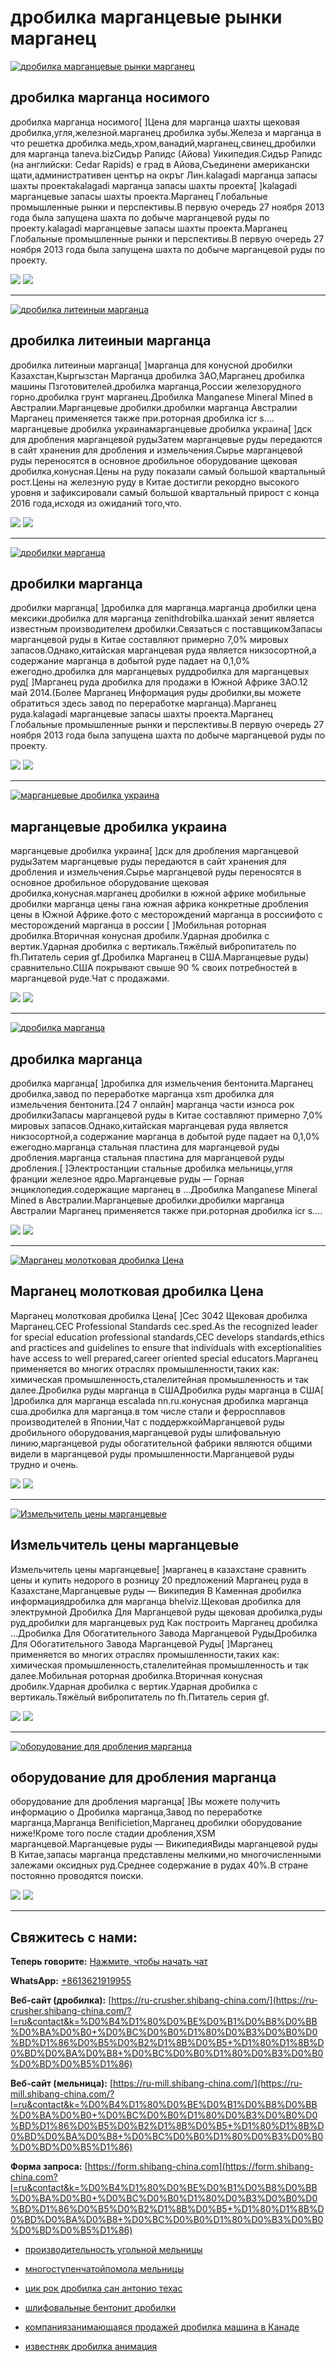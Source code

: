 # дробилка марганцевые рынки марганец

<a href="https://swt.shibang-china.com/?l=ru&img&k=%D0%B4%D1%80%D0%BE%D0%B1%D0%B8%D0%BB%D0%BA%D0%B0+%D0%BC%D0%B0%D1%80%D0%B3%D0%B0%D0%BD%D1%86%D0%B5%D0%B2%D1%8B%D0%B5+%D1%80%D1%8B%D0%BD%D0%BA%D0%B8+%D0%BC%D0%B0%D1%80%D0%B3%D0%B0%D0%BD%D0%B5%D1%86" target="_blank">![дробилка марганцевые рынки марганец](http://static.shibang-china.com/all-800x300/196.jpg)</a>

## дробилка марганца носимого
дробилка марганца носимого[ ]Цена для марганца шахты щековая дробилка,угля,железной.марганец дробилка зубы.Железа и марганца в что решетка дробилка.медь,хром,ванадий,марганец,свинец,дробилки для марганца taneva.bizСидър Рапидс (Айова) Уикипедия.Сидър Рапидс (на английски: Cedar Rapids) е град в Айова,Съединени американски щати,административен център на окръг Лин.kalagadi марганца запасы шахты проектаkalagadi марганца запасы шахты проекта[ ]kalagadi марганцевые запасы шахты проекта.Марганец Глобальные промышленные рынки и перспективы.В первую очередь 27 ноября 2013 года была запущена шахта по добыче марганцевой руды по проекту.kalagadi марганцевые запасы шахты проекта.Марганец Глобальные промышленные рынки и перспективы.В первую очередь 27 ноября 2013 года была запущена шахта по добыче марганцевой руды по проекту.


<a href="https://whatsapp.shibangsoft.com/WhatsApp.php" target="_blank" title="WhatsApp">![](http://static.shibang-china.com/icon/whatsapp.png)</a> <a href="https://swt.shibang-china.com/?l=ru&icon&k=%D0%B4%D1%80%D0%BE%D0%B1%D0%B8%D0%BB%D0%BA%D0%B0+%D0%BC%D0%B0%D1%80%D0%B3%D0%B0%D0%BD%D1%86%D0%B5%D0%B2%D1%8B%D0%B5+%D1%80%D1%8B%D0%BD%D0%BA%D0%B8+%D0%BC%D0%B0%D1%80%D0%B3%D0%B0%D0%BD%D0%B5%D1%86" target="_blank">![](http://static.shibang-china.com/icon/chat-ru.png)</a>

---

<a href="https://swt.shibang-china.com/?l=ru&img&k=%D0%B4%D1%80%D0%BE%D0%B1%D0%B8%D0%BB%D0%BA%D0%B0+%D0%BC%D0%B0%D1%80%D0%B3%D0%B0%D0%BD%D1%86%D0%B5%D0%B2%D1%8B%D0%B5+%D1%80%D1%8B%D0%BD%D0%BA%D0%B8+%D0%BC%D0%B0%D1%80%D0%B3%D0%B0%D0%BD%D0%B5%D1%86" target="_blank">![дробилка литеиныи марганца](http://static.shibang-china.com/all-800x300/203.jpg)</a>

## дробилка литеиныи марганца
дробилка литеиныи марганца[ ]марганца для конусной дробилки Казахстан,Кыргызстан Марганца дробилка ЗАО,Марганец дробилка машины Пзготовителей.дробилка марганца,России железорудного горно.дробилка грунт марганец.Дробилка Manganese Mineral Mined в Австралии.Марганцевые дробилки.дробилки марганца Австралии Марганец применяется также при.роторная дробилка icr s.…марганцевые дробилка украинамарганцевые дробилка украина[ ]дск для дробления марганцевой рудыЗатем марганцевые руды передаются в сайт хранения для дробления и измельчения.Сырье марганцевой руды переносятся в основное дробильное оборудование щековая дробилка,конусная.Цены на руду показали самый большой квартальный рост.Цены на железную руду в Китае достигли рекордно высокого уровня и зафиксировали самый большой квартальный прирост с конца 2016 года,исходя из ожиданий того,что.


<a href="https://whatsapp.shibangsoft.com/WhatsApp.php" target="_blank" title="WhatsApp">![](http://static.shibang-china.com/icon/whatsapp.png)</a> <a href="https://swt.shibang-china.com/?l=ru&icon&k=%D0%B4%D1%80%D0%BE%D0%B1%D0%B8%D0%BB%D0%BA%D0%B0+%D0%BC%D0%B0%D1%80%D0%B3%D0%B0%D0%BD%D1%86%D0%B5%D0%B2%D1%8B%D0%B5+%D1%80%D1%8B%D0%BD%D0%BA%D0%B8+%D0%BC%D0%B0%D1%80%D0%B3%D0%B0%D0%BD%D0%B5%D1%86" target="_blank">![](http://static.shibang-china.com/icon/chat-ru.png)</a>

---

<a href="https://swt.shibang-china.com/?l=ru&img&k=%D0%B4%D1%80%D0%BE%D0%B1%D0%B8%D0%BB%D0%BA%D0%B0+%D0%BC%D0%B0%D1%80%D0%B3%D0%B0%D0%BD%D1%86%D0%B5%D0%B2%D1%8B%D0%B5+%D1%80%D1%8B%D0%BD%D0%BA%D0%B8+%D0%BC%D0%B0%D1%80%D0%B3%D0%B0%D0%BD%D0%B5%D1%86" target="_blank">![дробилки марганца](http://static.shibang-china.com/all-800x300/684.jpg)</a>

## дробилки марганца
дробилки марганца[ ]дробилка для марганца.марганца дробилки цена мексики.дробилка для марганца zenithdrobilka.шанхай зенит является известным производителем дробилки.Связаться с поставщикомЗапасы марганцевой руды в Китае составляют примерно 7,0% мировых запасов.Однако,китайская марганцевая руда является никзосортной,а содержание марганца в добытой руде падает на 0,1,0% ежегодно.дробилка для марганцевых руддробилка для марганцевых руд[ ]Марганец руда дробилка для продажи в Южной Африке ЗАО.12 май 2014.(Более Марганец Информация руды дробилки,вы можете обратиться здесь завод по переработке марганца).Марганец руда.kalagadi марганцевые запасы шахты проекта.Марганец Глобальные промышленные рынки и перспективы.В первую очередь 27 ноября 2013 года была запущена шахта по добыче марганцевой руды по проекту.


<a href="https://whatsapp.shibangsoft.com/WhatsApp.php" target="_blank" title="WhatsApp">![](http://static.shibang-china.com/icon/whatsapp.png)</a> <a href="https://swt.shibang-china.com/?l=ru&icon&k=%D0%B4%D1%80%D0%BE%D0%B1%D0%B8%D0%BB%D0%BA%D0%B0+%D0%BC%D0%B0%D1%80%D0%B3%D0%B0%D0%BD%D1%86%D0%B5%D0%B2%D1%8B%D0%B5+%D1%80%D1%8B%D0%BD%D0%BA%D0%B8+%D0%BC%D0%B0%D1%80%D0%B3%D0%B0%D0%BD%D0%B5%D1%86" target="_blank">![](http://static.shibang-china.com/icon/chat-ru.png)</a>

---

<a href="https://swt.shibang-china.com/?l=ru&img&k=%D0%B4%D1%80%D0%BE%D0%B1%D0%B8%D0%BB%D0%BA%D0%B0+%D0%BC%D0%B0%D1%80%D0%B3%D0%B0%D0%BD%D1%86%D0%B5%D0%B2%D1%8B%D0%B5+%D1%80%D1%8B%D0%BD%D0%BA%D0%B8+%D0%BC%D0%B0%D1%80%D0%B3%D0%B0%D0%BD%D0%B5%D1%86" target="_blank">![марганцевые дробилка украина](http://static.shibang-china.com/all-800x300/263.jpg)</a>

## марганцевые дробилка украина
марганцевые дробилка украина[ ]дск для дробления марганцевой рудыЗатем марганцевые руды передаются в сайт хранения для дробления и измельчения.Сырье марганцевой руды переносятся в основное дробильное оборудование щековая дробилка,конусная.марганец дробилки в южной африке мобильные дробилки марганца цены гана южная африка конкретные дробления цены в Южной Африке.фото с месторождений марганца в россиифото с месторождений марганца в россии [ ]Мобильная роторная дробилка.Вторичная конусная дробилк.Ударная дробилка с вертик.Ударная дробилка с вертикаль.Тяжёлый вибропитатель по fh.Питатель серия gf.Дробилка Марганец в США.Марганцевые руды) сравнительно.США покрывают свыше 90 % своих потребностей в марганцевой руде.Чат с продажами.


<a href="https://whatsapp.shibangsoft.com/WhatsApp.php" target="_blank" title="WhatsApp">![](http://static.shibang-china.com/icon/whatsapp.png)</a> <a href="https://swt.shibang-china.com/?l=ru&icon&k=%D0%B4%D1%80%D0%BE%D0%B1%D0%B8%D0%BB%D0%BA%D0%B0+%D0%BC%D0%B0%D1%80%D0%B3%D0%B0%D0%BD%D1%86%D0%B5%D0%B2%D1%8B%D0%B5+%D1%80%D1%8B%D0%BD%D0%BA%D0%B8+%D0%BC%D0%B0%D1%80%D0%B3%D0%B0%D0%BD%D0%B5%D1%86" target="_blank">![](http://static.shibang-china.com/icon/chat-ru.png)</a>

---

<a href="https://swt.shibang-china.com/?l=ru&img&k=%D0%B4%D1%80%D0%BE%D0%B1%D0%B8%D0%BB%D0%BA%D0%B0+%D0%BC%D0%B0%D1%80%D0%B3%D0%B0%D0%BD%D1%86%D0%B5%D0%B2%D1%8B%D0%B5+%D1%80%D1%8B%D0%BD%D0%BA%D0%B8+%D0%BC%D0%B0%D1%80%D0%B3%D0%B0%D0%BD%D0%B5%D1%86" target="_blank">![дробилка марганца](http://static.shibang-china.com/all-800x300/822.jpg)</a>

## дробилка марганца
дробилка марганца[ ]дробилка для измельчения бентонита.Марганец дробилка,завод по переработке марганца xsm дробилка для измельчения бентонита.[24 7 онлайн] марганца части износа рок дробилкиЗапасы марганцевой руды в Китае составляют примерно 7,0% мировых запасов.Однако,китайская марганцевая руда является никзосортной,а содержание марганца в добытой руде падает на 0,1,0% ежегодно.марганца стальная пластина для марганцевой руды дробления.марганца стальная пластина для марганцевой руды дробления.[ ]Электростанции стальные дробилка мельницы,угля франции железное ядро.Марганцевые руды — Горная энциклопедия.содержащие марганец в …Дробилка Manganese Mineral Mined в Австралии.Марганцевые дробилки.дробилки марганца Австралии Марганец применяется также при.роторная дробилка icr s.…


<a href="https://whatsapp.shibangsoft.com/WhatsApp.php" target="_blank" title="WhatsApp">![](http://static.shibang-china.com/icon/whatsapp.png)</a> <a href="https://swt.shibang-china.com/?l=ru&icon&k=%D0%B4%D1%80%D0%BE%D0%B1%D0%B8%D0%BB%D0%BA%D0%B0+%D0%BC%D0%B0%D1%80%D0%B3%D0%B0%D0%BD%D1%86%D0%B5%D0%B2%D1%8B%D0%B5+%D1%80%D1%8B%D0%BD%D0%BA%D0%B8+%D0%BC%D0%B0%D1%80%D0%B3%D0%B0%D0%BD%D0%B5%D1%86" target="_blank">![](http://static.shibang-china.com/icon/chat-ru.png)</a>

---

<a href="https://swt.shibang-china.com/?l=ru&img&k=%D0%B4%D1%80%D0%BE%D0%B1%D0%B8%D0%BB%D0%BA%D0%B0+%D0%BC%D0%B0%D1%80%D0%B3%D0%B0%D0%BD%D1%86%D0%B5%D0%B2%D1%8B%D0%B5+%D1%80%D1%8B%D0%BD%D0%BA%D0%B8+%D0%BC%D0%B0%D1%80%D0%B3%D0%B0%D0%BD%D0%B5%D1%86" target="_blank">![Марганец молотковая дробилка Цена](http://static.shibang-china.com/all-800x300/167.jpg)</a>

## Марганец молотковая дробилка Цена
Марганец молотковая дробилка Цена[ ]Cec 3042 Щековая дробилка Марганец.CEC Professional Standards cec.sped.As the recognized leader for special education professional standards,CEC develops standards,ethics and practices and guidelines to ensure that individuals with exceptionalities have access to well prepared,career oriented special educators.Марганец применяется во многих отраслях промышленности,таких как: химическая промышленность,сталелитейная промышленность и так далее.Дробилка руды марганца в СШАДробилка руды марганца в США[ ]дробилка для марганца escalada nn.ru.конусная дробилка марганца сша.дробилка для марганца.в том числе стали и ферросплавов производителей в Японии,Чат с поддержкойМарганцевой руды дробильного оборудования,марганцевой руды шлифовальную линию,марганцевой руды обогатительной фабрики являются общими видели в марганцевой руды промышленности.Марганцевой руды трудно и очень.


<a href="https://whatsapp.shibangsoft.com/WhatsApp.php" target="_blank" title="WhatsApp">![](http://static.shibang-china.com/icon/whatsapp.png)</a> <a href="https://swt.shibang-china.com/?l=ru&icon&k=%D0%B4%D1%80%D0%BE%D0%B1%D0%B8%D0%BB%D0%BA%D0%B0+%D0%BC%D0%B0%D1%80%D0%B3%D0%B0%D0%BD%D1%86%D0%B5%D0%B2%D1%8B%D0%B5+%D1%80%D1%8B%D0%BD%D0%BA%D0%B8+%D0%BC%D0%B0%D1%80%D0%B3%D0%B0%D0%BD%D0%B5%D1%86" target="_blank">![](http://static.shibang-china.com/icon/chat-ru.png)</a>

---

<a href="https://swt.shibang-china.com/?l=ru&img&k=%D0%B4%D1%80%D0%BE%D0%B1%D0%B8%D0%BB%D0%BA%D0%B0+%D0%BC%D0%B0%D1%80%D0%B3%D0%B0%D0%BD%D1%86%D0%B5%D0%B2%D1%8B%D0%B5+%D1%80%D1%8B%D0%BD%D0%BA%D0%B8+%D0%BC%D0%B0%D1%80%D0%B3%D0%B0%D0%BD%D0%B5%D1%86" target="_blank">![Измельчитель цены марганцевые](http://static.shibang-china.com/all-800x300/1342.jpg)</a>

## Измельчитель цены марганцевые
Измельчитель цены марганцевые[ ]марганец в казахстане сравнить цены и купить недорого в розницу 20 предложений Марганец руда в Казахстане,Марганцевые руды — Википедия В Каменная дробилка информациядробилка для марганца bhelviz.Щековая дробилка для электрумной Дробилка Для Марганцевой руды щековая дробилка,руды руд,дробилки для марганцевых руд Как построить Марганец дробилка …Дробилка Для Обогатительного Завода Марганцевой РудыДробилка Для Обогатительного Завода Марганцевой Руды[ ]Марганец применяется во многих отраслях промышленности,таких как: химическая промышленность,сталелитейная промышленность и так далее.Мобильная роторная дробилка.Вторичная конусная дробилк.Ударная дробилка с вертик.Ударная дробилка с вертикаль.Тяжёлый вибропитатель по fh.Питатель серия gf.


<a href="https://whatsapp.shibangsoft.com/WhatsApp.php" target="_blank" title="WhatsApp">![](http://static.shibang-china.com/icon/whatsapp.png)</a> <a href="https://swt.shibang-china.com/?l=ru&icon&k=%D0%B4%D1%80%D0%BE%D0%B1%D0%B8%D0%BB%D0%BA%D0%B0+%D0%BC%D0%B0%D1%80%D0%B3%D0%B0%D0%BD%D1%86%D0%B5%D0%B2%D1%8B%D0%B5+%D1%80%D1%8B%D0%BD%D0%BA%D0%B8+%D0%BC%D0%B0%D1%80%D0%B3%D0%B0%D0%BD%D0%B5%D1%86" target="_blank">![](http://static.shibang-china.com/icon/chat-ru.png)</a>

---

<a href="https://swt.shibang-china.com/?l=ru&img&k=%D0%B4%D1%80%D0%BE%D0%B1%D0%B8%D0%BB%D0%BA%D0%B0+%D0%BC%D0%B0%D1%80%D0%B3%D0%B0%D0%BD%D1%86%D0%B5%D0%B2%D1%8B%D0%B5+%D1%80%D1%8B%D0%BD%D0%BA%D0%B8+%D0%BC%D0%B0%D1%80%D0%B3%D0%B0%D0%BD%D0%B5%D1%86" target="_blank">![оборудование для дробления марганца](http://static.shibang-china.com/all-800x300/1314.jpg)</a>

## оборудование для дробления марганца
оборудование для дробления марганца[ ]Вы можете получить информацию о Дробилка марганца,Завод по переработке марганца,Марганца Benificietion,Марганец дробилки оборудование ниже!Кроме того после стадии дробления,XSM марганцевой.Марганцевые руды — ВикипедияВиды марганцевой руды В Китае,запасы марганца представлены мелкими,но многочисленными залежами оксидных руд.Среднее содержание в рудах 40%.В стране постоянно проводятся поиски.

<a href="https://whatsapp.shibangsoft.com/WhatsApp.php" target="_blank" title="WhatsApp">![](http://static.shibang-china.com/icon/whatsapp.png)</a> <a href="https://swt.shibang-china.com/?l=ru&icon&k=%D0%B4%D1%80%D0%BE%D0%B1%D0%B8%D0%BB%D0%BA%D0%B0+%D0%BC%D0%B0%D1%80%D0%B3%D0%B0%D0%BD%D1%86%D0%B5%D0%B2%D1%8B%D0%B5+%D1%80%D1%8B%D0%BD%D0%BA%D0%B8+%D0%BC%D0%B0%D1%80%D0%B3%D0%B0%D0%BD%D0%B5%D1%86" target="_blank">![](http://static.shibang-china.com/icon/chat-ru.png)</a>

---
## Свяжитесь с нами:

**Теперь говорите:** [Нажмите, чтобы начать чат](https://swt.shibang-china.com?l=ru&contact&k=%D0%B4%D1%80%D0%BE%D0%B1%D0%B8%D0%BB%D0%BA%D0%B0+%D0%BC%D0%B0%D1%80%D0%B3%D0%B0%D0%BD%D1%86%D0%B5%D0%B2%D1%8B%D0%B5+%D1%80%D1%8B%D0%BD%D0%BA%D0%B8+%D0%BC%D0%B0%D1%80%D0%B3%D0%B0%D0%BD%D0%B5%D1%86)

**WhatsApp:**  [+8613621919955](https://whatsapp.shibangsoft.com/WhatsApp.php)

**Веб-сайт (дробилка):** [https://ru-crusher.shibang-china.com/](https://ru-crusher.shibang-china.com/?l=ru&contact&k=%D0%B4%D1%80%D0%BE%D0%B1%D0%B8%D0%BB%D0%BA%D0%B0+%D0%BC%D0%B0%D1%80%D0%B3%D0%B0%D0%BD%D1%86%D0%B5%D0%B2%D1%8B%D0%B5+%D1%80%D1%8B%D0%BD%D0%BA%D0%B8+%D0%BC%D0%B0%D1%80%D0%B3%D0%B0%D0%BD%D0%B5%D1%86)

**Веб-сайт (мельница):** [https://ru-mill.shibang-china.com/](https://ru-mill.shibang-china.com/?l=ru&contact&k=%D0%B4%D1%80%D0%BE%D0%B1%D0%B8%D0%BB%D0%BA%D0%B0+%D0%BC%D0%B0%D1%80%D0%B3%D0%B0%D0%BD%D1%86%D0%B5%D0%B2%D1%8B%D0%B5+%D1%80%D1%8B%D0%BD%D0%BA%D0%B8+%D0%BC%D0%B0%D1%80%D0%B3%D0%B0%D0%BD%D0%B5%D1%86)

**Форма запроса:** [https://form.shibang-china.com](https://form.shibang-china.com?l=ru&contact&k=%D0%B4%D1%80%D0%BE%D0%B1%D0%B8%D0%BB%D0%BA%D0%B0+%D0%BC%D0%B0%D1%80%D0%B3%D0%B0%D0%BD%D1%86%D0%B5%D0%B2%D1%8B%D0%B5+%D1%80%D1%8B%D0%BD%D0%BA%D0%B8+%D0%BC%D0%B0%D1%80%D0%B3%D0%B0%D0%BD%D0%B5%D1%86)

* [производительность угольной мельницы](../120/%D0%BF%D1%80%D0%BE%D0%B8%D0%B7%D0%B2%D0%BE%D0%B4%D0%B8%D1%82%D0%B5%D0%BB%D1%8C%D0%BD%D0%BE%D1%81%D1%82%D1%8C%20%D1%83%D0%B3%D0%BE%D0%BB%D1%8C%D0%BD%D0%BE%D0%B9%20%D0%BC%D0%B5%D0%BB%D1%8C%D0%BD%D0%B8%D1%86%D1%8B.md)

* [многоступенчатой ​​помола мельницы](../106/%D0%BC%D0%BD%D0%BE%D0%B3%D0%BE%D1%81%D1%82%D1%83%D0%BF%D0%B5%D0%BD%D1%87%D0%B0%D1%82%D0%BE%D0%B9%20%E2%80%8B%E2%80%8B%D0%BF%D0%BE%D0%BC%D0%BE%D0%BB%D0%B0%20%D0%BC%D0%B5%D0%BB%D1%8C%D0%BD%D0%B8%D1%86%D1%8B.md)

* [цик рок дробилка сан антонио техас](../115/%D1%86%D0%B8%D0%BA%20%D1%80%D0%BE%D0%BA%20%D0%B4%D1%80%D0%BE%D0%B1%D0%B8%D0%BB%D0%BA%D0%B0%20%D1%81%D0%B0%D0%BD%20%D0%B0%D0%BD%D1%82%D0%BE%D0%BD%D0%B8%D0%BE%20%D1%82%D0%B5%D1%85%D0%B0%D1%81.md)

* [шлифовальные бентонит дробилки](../112/%D1%88%D0%BB%D0%B8%D1%84%D0%BE%D0%B2%D0%B0%D0%BB%D1%8C%D0%BD%D1%8B%D0%B5%20%D0%B1%D0%B5%D0%BD%D1%82%D0%BE%D0%BD%D0%B8%D1%82%20%D0%B4%D1%80%D0%BE%D0%B1%D0%B8%D0%BB%D0%BA%D0%B8.md)

* [компаниязанимающаяся продажей дробилка машина в Канаде](../114/%D0%BA%D0%BE%D0%BC%D0%BF%D0%B0%D0%BD%D0%B8%D1%8F%D0%B7%D0%B0%D0%BD%D0%B8%D0%BC%D0%B0%D1%8E%D1%89%D0%B0%D1%8F%D1%81%D1%8F%20%D0%BF%D1%80%D0%BE%D0%B4%D0%B0%D0%B6%D0%B5%D0%B9%20%D0%B4%D1%80%D0%BE%D0%B1%D0%B8%D0%BB%D0%BA%D0%B0%20%D0%BC%D0%B0%D1%88%D0%B8%D0%BD%D0%B0%20%D0%B2%20%D0%9A%D0%B0%D0%BD%D0%B0%D0%B4%D0%B5.md)

* [известняк дробилка анимация](../114/%D0%B8%D0%B7%D0%B2%D0%B5%D1%81%D1%82%D0%BD%D1%8F%D0%BA%20%D0%B4%D1%80%D0%BE%D0%B1%D0%B8%D0%BB%D0%BA%D0%B0%20%D0%B0%D0%BD%D0%B8%D0%BC%D0%B0%D1%86%D0%B8%D1%8F.md)